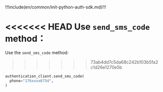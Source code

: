 !!!include(en/common/init-python-auth-sdk.md)!!!

<<<<<<< HEAD
Use `send_sms_code` method：
=======
Use the `send_sms_code` method:
>>>>>>> 73ab4dd7c5da68c242b103b5fa2c1d26e1270e5b

```python
authentication_client.send_sms_code(
  phone="176xxxx6754",
)
```
